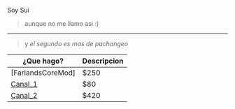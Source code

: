 Soy Sui  
> aunque no me llamo asi :)
---

>
> y  *el segundo es mas de pachangeo*

|¿Que hago?| Descripcion |
| -------- | ------- |
| [FarlandsCoreMod] | $250    |
| [Canal_1](https://www.youtube.com/@SoyPZero/videos) | $80     |
| [Canal_2](https://www.youtube.com/@SoySui)    | $420    |
